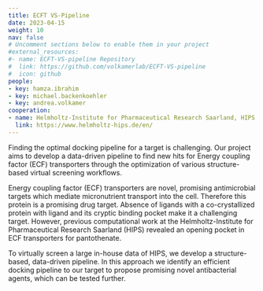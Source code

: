 ```yaml
---
title: ECFT VS-Pipeline
date: 2023-04-15
weight: 10
nav: false
# Uncomment sections below to enable them in your project
#external_resources:
#- name: ECFT-VS-pipeline Repository
#  link: https://github.com/volkamerlab/ECFT-VS-pipeline
#  icon: github
people:
- key: hamza.ibrahim
- key: michael.backenkoehler 
- key: andrea.volkamer
cooperation:
- name: Helmholtz-Institute for Pharmaceutical Research Saarland, HIPS
  link: https://www.helmholtz-hips.de/en/
---
```


Finding the optimal docking pipeline for a target is challenging. Our project aims to develop a data-driven pipeline to find new hits for Energy coupling factor (ECF) transporters through the optimization of various structure-based virtual screening workflows.

<!--more-->

Energy coupling factor (ECF) transporters are novel, promising antimicrobial targets which mediate micronutrient transport into the cell. Therefore this protein is a promising drug target. Absence of ligands with a co-crystallized protein with ligand and its cryptic binding pocket make it a challenging target. However, previous computational work at the Helmholtz-Institute for Pharmaceutical Research Saarland (HIPS) revealed an opening pocket in ECF transporters for pantothenate.

To virtually screen a large in-house data of HIPS, we develop a structure-based, data-driven pipeline. In this approach we identify an efficient docking pipeline to our target to propose promising novel antibacterial agents, which can be tested further.
